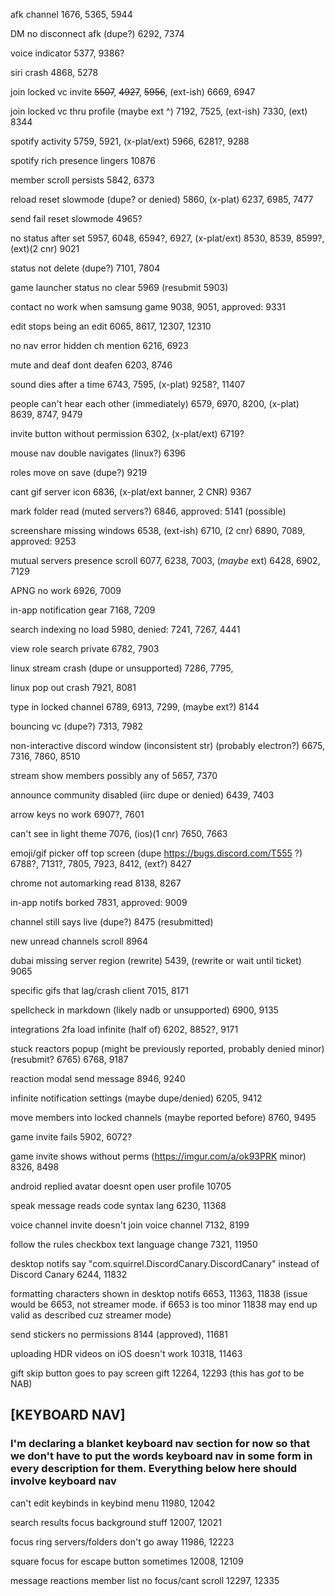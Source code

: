 afk channel 1676, 5365, 5944

DM no disconnect afk (dupe?) 6292, 7374

voice indicator 5377, 9386?

siri crash 4868, 5278

join locked vc invite ~~5507~~, ~~4927~~, ~~5956~~, (ext-ish) 6669, 6947

join locked vc thru profile (maybe ext ^) 7192, 7525, (ext-ish) 7330, (ext) 8344

spotify activity 5759, 5921, (x-plat/ext) 5966, 6281?, 9288

spotify rich presence lingers 10876

member scroll persists 5842, 6373

reload reset slowmode (dupe? or denied) 5860, (x-plat) 6237, 6985, 7477

send fail reset slowmode 4965?

no status after set 5957, 6048, 6594?, 6927, (x-plat/ext) 8530, 8539, 8599?, (ext)(2 cnr) 9021

status not delete (dupe?) 7101, 7804

game launcher status no clear 5969 (resubmit 5903)

contact no work when samsung game 9038, 9051, approved: 9331

edit stops being an edit 6065, 8617, 12307, 12310

no nav error hidden ch mention 6216, 6923

mute and deaf dont deafen 6203, 8746

sound dies after a time 6743, 7595, (x-plat) 9258?, 11407

people can't hear each other (immediately) 6579, 6970, 8200, (x-plat) 8639, 8747, 9479

invite button without permission 6302, (x-plat/ext) 6719?

mouse nav double navigates (linux?) 6396

roles move on save (dupe?) 9219

cant gif server icon 6836, (x-plat/ext banner, 2 CNR) 9367

mark folder read (muted servers?) 6846, approved: 5141 (possible)

screenshare missing windows 6538, (ext-ish) 6710, (2 cnr) 6890, 7089, approved: 9253

mutual servers presence scroll 6077, 6238, 7003, (_maybe_ ext) 6428, 6902, 7129

APNG no work 6926, 7009

in-app notification gear 7168, 7209

search indexing no load 5980, denied: 7241, 7267, 4441

view role search private 6782, 7903

linux stream crash (dupe or unsupported) 7286, 7795,

linux pop out crash 7921, 8081

type in locked channel 6789, 6913, 7299, (maybe ext?) 8144

bouncing vc (dupe?) 7313, 7982

non-interactive discord window (inconsistent str) (probably electron?) 6675, 7316, 7860, 8510

stream show members possibly any of 5657, 7370

announce community disabled (iirc dupe or denied) 6439, 7403

arrow keys no work 6907?, 7601

can't see in light theme 7076, (ios)(1 cnr) 7650, 7663

emoji/gif picker off top screen (dupe https://bugs.discord.com/T555 ?) 6788?, 7131?, 7805, 7923, 8412, (ext?) 8427

chrome not automarking read 8138, 8267

in-app notifs borked 7831, approved: 9009

channel still says live (dupe?) 8475 (resubmitted)

new unread channels scroll 8964

dubai missing server region (rewrite) 5439, (rewrite or wait until ticket) 9065

specific gifs that lag/crash client 7015, 8171

spellcheck in markdown (likely nadb or unsupported) 6900, 9135

integrations 2fa load infinite (half of) 6202, 8852?, 9171

stuck reactors popup (might be previously reported, probably denied minor) (resubmit? 6765) 6768, 9187

reaction modal send message 8946, 9240

infinite notification settings (maybe dupe/denied) 6205, 9412

move members into locked channels (maybe reported before) 8760, 9495

game invite fails 5902, 6072?

game invite shows without perms (https://imgur.com/a/ok93PRK minor) 8326, 8498

android replied avatar doesnt open user profile 10705

speak message reads code syntax lang 6230, 11368

voice channel invite doesn't join voice channel 7132, 8199

follow the rules checkbox text language change 7321, 11950

desktop notifs say "com.squirrel.DiscordCanary.DiscordCanary" instead of Discord Canary 6244, 11832

formatting characters shown in desktop notifs 6653, 11363, 11838 (issue would be 6653, not streamer mode. if 6653 is too minor 11838 may end up valid as described cuz streamer mode)

send stickers no permissions 8144 (approved), 11681

uploading HDR videos on iOS doesn't work 10318, 11463

gift skip button goes to pay screen gift 12264, 12293 (this has *got* to be NAB)


## [KEYBOARD NAV] <br />
### I'm declaring a blanket keyboard nav section for now so that we don't have to put the words keyboard nav in some form in every description for them. Everything below here should involve keyboard nav


can't edit keybinds in keybind menu 11980, 12042

search results focus background stuff 12007, 12021

focus ring servers/folders don't go away 11986, 12223

square focus for escape button sometimes 12008, 12109

message reactions member list no focus/cant scroll 12297, 12335

